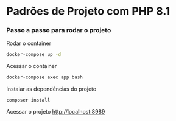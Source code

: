 # Padrões de Projeto com PHP 8.1

### Passo a passo para rodar o projeto

Rodar o container

```sh
docker-compose up -d
```

Acessar o container
```sh
docker-compose exec app bash
```


Instalar as dependências do projeto
```sh
composer install
```


Acessar o projeto
[http://localhost:8989](http://localhost:8989)